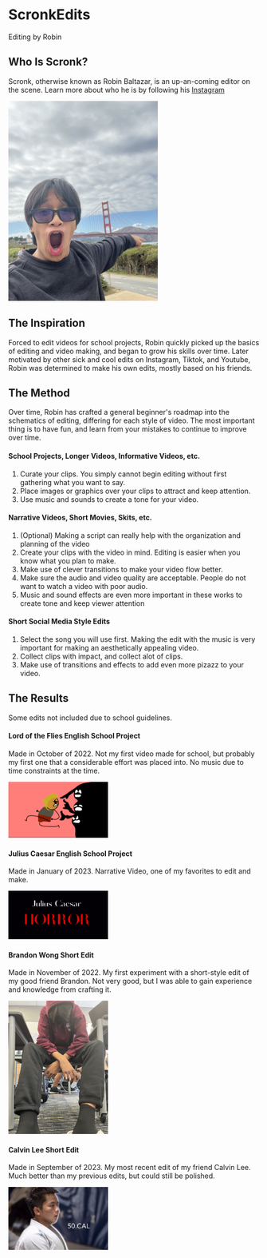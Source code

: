 # ScronkEdits
Editing by Robin

## Who Is Scronk?

Scronk, otherwise known as Robin Baltazar, is an up-an-coming editor on the scene. Learn more about who he is by following his [Instagram](www.instagram.com/sxronck/)     
              
 <img src="sanfranpic.jpg" alt="picture of scronk" width="300"/>

## The Inspiration

Forced to edit videos for school projects, Robin quickly picked up the basics of editing and video making, and began to grow his skills over time. Later motivated by other sick and cool edits on Instagram, Tiktok, and Youtube, Robin was determined to make his own edits, mostly based on his friends.

## The Method

Over time, Robin has crafted a general beginner's roadmap into the schematics of editing, differing for each style of video. The most important thing is to have fun, and learn from your mistakes to continue to improve over time.

#### School Projects, Longer Videos, Informative Videos, etc.

1. Curate your clips. You simply cannot begin editing without first gathering what you want to say.
2. Place images or graphics over your clips to attract and keep attention.
3. Use music and sounds to create a tone for your video.

#### Narrative Videos, Short Movies, Skits, etc.

1. (Optional) Making a script can really help with the organization and planning of the video
2. Create your clips with the video in mind. Editing is easier when you know what you plan to make.
3. Make use of clever transitions to make your video flow better.
4. Make sure the audio and video quality are acceptable. People do not want to watch a video with poor audio.
5. Music and sound effects are even more important in these works to create tone and keep viewer attention

#### Short Social Media Style Edits

1. Select the song you will use first. Making the edit with the music is very important for making an aesthetically appealing video.
2. Collect clips with impact, and collect alot of clips.
3. Make use of transitions and effects to add even more pizazz to your video.

## The Results

Some edits not included due to school guidelines.

#### Lord of the Flies English School Project

Made in October of 2022. Not my first video made for school, but probably my first one that a considerable effort was placed into. No music due to time constraints at the time.
         
<a href="[https://youtu.be/w3ge7G43WHM]"><img src="lordofthefliesproject.png" alt="Lord of the Flies Project" width="200"></a>

#### Julius Caesar English School Project
Made in January of 2023. Narrative Video, one of my favorites to edit and make.

<a href="[https://youtu.be/tbCFndzRg9o]"><img src="juliuscaesarproject.png" alt="Julius Caesar Project" width="200"></a>

#### Brandon Wong Short Edit
Made in November of 2022. My first experiment with a short-style edit of my good friend Brandon. Not very good, but I was able to gain experience and knowledge from crafting it.

<a href="[https://youtube.com/shorts/L_IGi_iZRB4?feature=share]"><img src="brandon.jpg" alt="Brandon Wong Edit" width="200"></a>

#### Calvin Lee Short Edit
Made in September of 2023. My most recent edit of my friend Calvin Lee. Much better than my previous edits, but could still be polished.

<a href="[https://youtu.be/io4BGTXWQ_A]"><img src="calvin.png" alt="Calvin Lee Edit" width="200"></a>


<style>
body {
  background-image: url('websitebackground2.jpg');
  background-repeat: no-repeat;
  background-attachment: fixed;
  background-size: 100% 100%;
}
</style>


 
